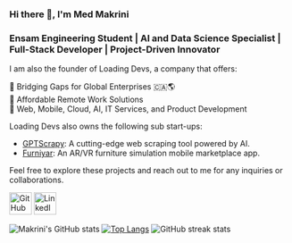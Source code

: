 ### Hi there 👋, I'm Med Makrini
### Ensam Engineering Student | AI and Data Science Specialist | Full-Stack Developer | Project-Driven Innovator

I am also the founder of Loading Devs, a company that offers:

🔗 Bridging Gaps for Global Enterprises 🇨🇦🌎  <br>
💼 Affordable Remote Work Solutions <br>
🚀 Web, Mobile, Cloud, AI, IT Services, and Product Development <br>

Loading Devs also owns the following sub start-ups:
- [GPTScrapy](https://www.gptscrapy.com): A cutting-edge web scraping tool powered by AI.
- [Furniyar](https://www.furniyar.com): An AR/VR furniture simulation mobile marketplace app.

Feel free to explore these projects and reach out to me for any inquiries or collaborations.

[<img src='https://cdn3.iconfinder.com/data/icons/inficons/512/github.png' alt='GitHub' height='40'>](https://github.com/Medmakrini)  [<img src='https://cdn-icons-png.flaticon.com/512/174/174857.png' alt='LinkedIn' height='40'>](https://www.linkedin.com/in/medmakrini/) <br>

![Makrini's GitHub stats](https://github-readme-stats.vercel.app/api?username=Medmakrini&include_all_commits=true&count_private=true&show_icons=true&theme=radical&hide=contribs)  [![Top Langs](https://github-readme-stats.vercel.app/api/top-langs/?username=Medmakrini&layout=compact)](https://github.com/Medmakrini/github-readme-stats)
![GitHub streak stats](https://github-readme-streak-stats.herokuapp.com/?user=Medmakrini) 
